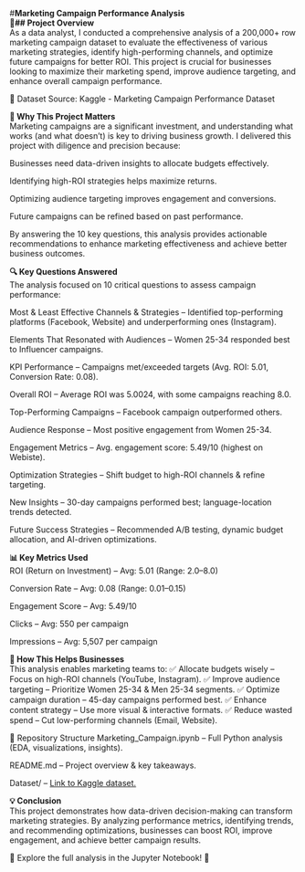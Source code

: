 #**Marketing Campaign Performance Analysis**\
**📌## Project Overview**\
As a data analyst, I conducted a comprehensive analysis of a 200,000+ row marketing campaign dataset to evaluate the effectiveness of various marketing strategies, identify high-performing channels, and optimize future campaigns for better ROI. This project is crucial for businesses looking to maximize their marketing spend, improve audience targeting, and enhance overall campaign performance.

🔗 Dataset Source: Kaggle - Marketing Campaign Performance Dataset

**🎯 Why This Project Matters**\
Marketing campaigns are a significant investment, and understanding what works (and what doesn’t) is key to driving business growth. I delivered this project with diligence and precision because:

Businesses need data-driven insights to allocate budgets effectively.

Identifying high-ROI strategies helps maximize returns.

Optimizing audience targeting improves engagement and conversions.

Future campaigns can be refined based on past performance.

By answering the 10 key questions, this analysis provides actionable recommendations to enhance marketing effectiveness and achieve better business outcomes.

**🔍 Key Questions Answered**\
The analysis focused on 10 critical questions to assess campaign performance:

Most & Least Effective Channels & Strategies – Identified top-performing platforms (Facebook, Website) and underperforming ones (Instagram).

Elements That Resonated with Audiences – Women 25-34 responded best to Influencer campaigns.

KPI Performance – Campaigns met/exceeded targets (Avg. ROI: 5.01, Conversion Rate: 0.08).

Overall ROI – Average ROI was 5.0024, with some campaigns reaching 8.0.

Top-Performing Campaigns – Facebook campaign outperformed others.

Audience Response – Most positive engagement from Women 25-34.

Engagement Metrics – Avg. engagement score: 5.49/10 (highest on Webiste).

Optimization Strategies – Shift budget to high-ROI channels & refine targeting.

New Insights – 30-day campaigns performed best; language-location trends detected.

Future Success Strategies – Recommended A/B testing, dynamic budget allocation, and AI-driven optimizations.

**📊 Key Metrics Used**\
ROI (Return on Investment) – Avg: 5.01 (Range: 2.0–8.0)

Conversion Rate – Avg: 0.08 (Range: 0.01–0.15)

Engagement Score – Avg: 5.49/10

Clicks – Avg: 550 per campaign

Impressions – Avg: 5,507 per campaign

**🚀 How This Helps Businesses**\
This analysis enables marketing teams to:
✅ Allocate budgets wisely – Focus on high-ROI channels (YouTube, Instagram).
✅ Improve audience targeting – Prioritize Women 25-34 & Men 25-34 segments.
✅ Optimize campaign duration – 45-day campaigns performed best.
✅ Enhance content strategy – Use more visual & interactive formats.
✅ Reduce wasted spend – Cut low-performing channels (Email, Website).

📂 Repository Structure
Marketing_Campaign.ipynb – Full Python analysis (EDA, visualizations, insights).

README.md – Project overview & key takeaways.

Dataset/ – [Link to Kaggle dataset.](https://www.kaggle.com/datasets/manishabhatt22/marketing-campaign-performance-dataset/data)

**💡 Conclusion**\
This project demonstrates how data-driven decision-making can transform marketing strategies. By analyzing performance metrics, identifying trends, and recommending optimizations, businesses can boost ROI, improve engagement, and achieve better campaign results.

🔗 Explore the full analysis in the Jupyter Notebook! 🚀

